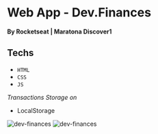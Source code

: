# Web App - Dev.Finances

**By Rocketseat | Maratona Discover1**


## Techs
- `HTML`
- `CSS`
- `JS`

*Transactions Storage on*
- LocalStorage

<img src="./github/dev-finances-web.png" alt="dev-finances" />
<img src="./github/dev-finances-web-modal.png" alt="dev-finances" />